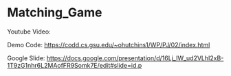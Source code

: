 # Matching_Game

Youtube Video: 

Demo Code: https://codd.cs.gsu.edu/~ohutchins1/WP/PJ/02/index.html

Google Slide: https://docs.google.com/presentation/d/16Lj_IW_ud2VLhI2xB-1T9zG1nhr6L2MAofFR9Somk7E/edit#slide=id.p
